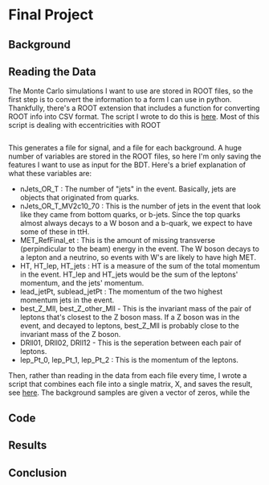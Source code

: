# Final Project

## Background

## Reading the Data

The Monte Carlo simulations I want to use are stored in ROOT files, so the first step is to convert the information to a form I can use in python. Thankfully, there's a ROOT extension that includes a function for converting ROOT info into CSV format. The script I wrote to do this is [here](create_csv.py). Most of this script is dealing with eccentricities with ROOT

```python

```

This generates a file for signal, and a file for each background. A huge number of variables are stored in the ROOT files, so here I'm only saving the features I want to use as input for the BDT. Here's a brief explanation of what these variables are:

* nJets_OR_T : The number of "jets" in the event. Basically, jets are objects that originated from quarks.
* nJets_OR_T_MV2c10_70 : This is the number of jets in the event that look like they came from bottom quarks, or b-jets. Since the top quarks almost always decays to a W boson and a b-quark, we expect to have some of these in ttH. 
* MET_RefFinal_et : This is the amount of missing transverse (perpindicular to the beam) energy in the event. The W boson decays to a lepton and a neutrino, so events with W's are likely to have high MET.
* HT, HT_lep, HT_jets : HT is a measure of the sum of the total momentum in the event. HT_lep and HT_jets would be the sum of the leptons' momentum, and the jets' momentum.
* lead_jetPt, sublead_jetPt : The momentum of the two highest momentum jets in the event.
* best_Z_Mll, best_Z_other_Mll - This is the invariant mass of the pair of leptons that's closest to the Z boson mass. If a Z boson was in the event, and decayed to leptons, best_Z_Mll is probably close to the invariant mass of the Z boson.
* DRll01, DRll02, DRll12 - This is the seperation between each pair of leptons.
* lep_Pt_0, lep_Pt_1, lep_Pt_2 : This is the momentum of the leptons.

Then, rather than reading in the data from each file every time, I wrote a script that combines each file into a single matrix, X, and saves the result, see [here](read_data.py). The background samples are given a vector of zeros, while the 

## Code

## Results

## Conclusion
